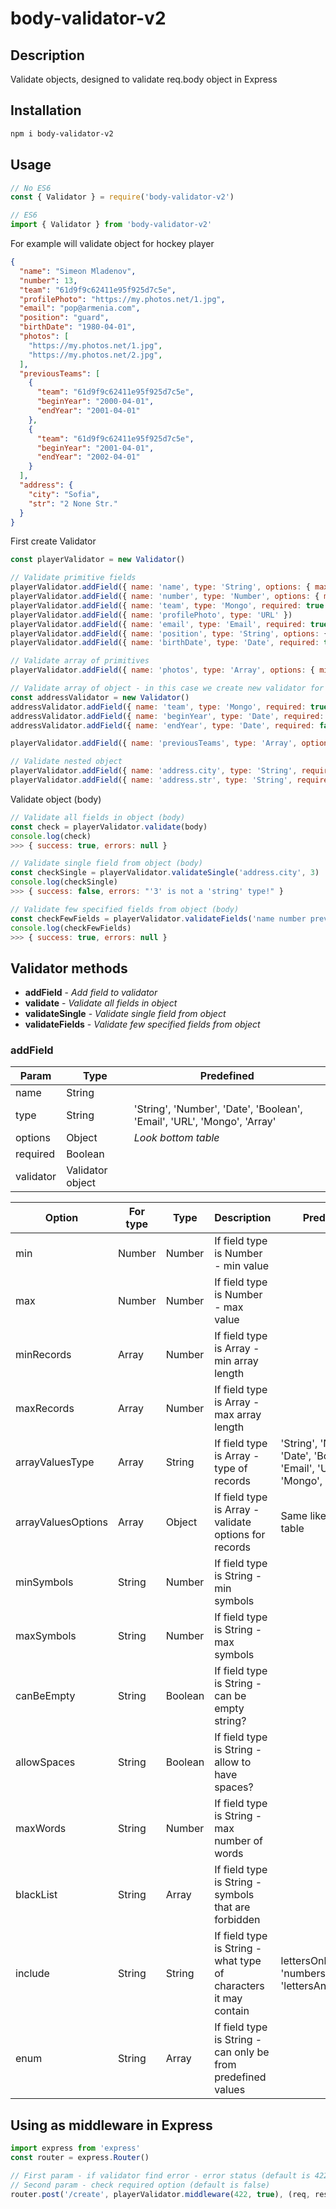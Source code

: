 # body-validator-v2

## Description
Validate objects, designed to validate req.body object in Express

## Installation
```sh
npm i body-validator-v2
```

## Usage
```JavaScript
// No ES6
const { Validator } = require('body-validator-v2')

// ES6
import { Validator } from 'body-validator-v2'
```

For example will validate object for hockey player
```JSON
{
  "name": "Simeon Mladenov",
  "number": 13,
  "team": "61d9f9c62411e95f925d7c5e",
  "profilePhoto": "https://my.photos.net/1.jpg",
  "email": "pop@armenia.com",
  "position": "guard",
  "birthDate": "1980-04-01",
  "photos": [
    "https://my.photos.net/1.jpg",
    "https://my.photos.net/2.jpg",
  ],
  "previousTeams": [
    {
      "team": "61d9f9c62411e95f925d7c5e",
      "beginYear": "2000-04-01",
      "endYear": "2001-04-01"
    },
    {
      "team": "61d9f9c62411e95f925d7c5e",
      "beginYear": "2001-04-01",
      "endYear": "2002-04-01"
    }
  ],
  "address": {
    "city": "Sofia",
    "str": "2 None Str."
  }
}
```

First create Validator
```JavaScript
const playerValidator = new Validator()

// Validate primitive fields
playerValidator.addField({ name: 'name', type: 'String', options: { maxWords: 2, allowSpaces: true, include: 'lettersOnly' }, required: true })
playerValidator.addField({ name: 'number', type: 'Number', options: { min: 0, max: 99 }, required: true })
playerValidator.addField({ name: 'team', type: 'Mongo', required: true })
playerValidator.addField({ name: 'profilePhoto', type: 'URL' })
playerValidator.addField({ name: 'email', type: 'Email', required: true })
playerValidator.addField({ name: 'position', type: 'String', options: { enum: ['goalie', 'guard', 'attacker'] }, required: true })
playerValidator.addField({ name: 'birthDate', type: 'Date', required: true })

// Validate array of primitives
playerValidator.addField({ name: 'photos', type: 'Array', options: { minRecords: 1, arrayValuesType: 'URL' }, required: true })

// Validate array of object - in this case we create new validator for objects in array
const addressValidator = new Validator()
addressValidator.addField({ name: 'team', type: 'Mongo', required: true })
addressValidator.addField({ name: 'beginYear', type: 'Date', required: false })
addressValidator.addField({ name: 'endYear', type: 'Date', required: false })

playerValidator.addField({ name: 'previousTeams', type: 'Array', options: { minRecords: 1 }, validator: addressValidator })

// Validate nested object
playerValidator.addField({ name: 'address.city', type: 'String', required: true })
playerValidator.addField({ name: 'address.str', type: 'String', required: true })
```

Validate object (body)
```JavaScript
// Validate all fields in object (body)
const check = playerValidator.validate(body)
console.log(check)
>>> { success: true, errors: null }

// Validate single field from object (body)
const checkSingle = playerValidator.validateSingle('address.city', 3)
console.log(checkSingle)
>>> { success: false, errors: "'3' is not a 'string' type!" }

// Validate few specified fields from object (body)
const checkFewFields = playerValidator.validateFields('name number previousTeams address.city', body, true)
console.log(checkFewFields)
>>> { success: true, errors: null }
```

## Validator methods
* __addField__ - _Add field to validator_
* __validate__ - _Validate all fields in object_
* __validateSingle__ - _Validate single field from object_
* __validateFields__ - _Validate few specified fields from object_

### addField
Param        | Type              |  Predefined
-------------| ------------------|-------------------------------------------------------------------------
name         | String            |
type         | String            | 'String', 'Number', 'Date', 'Boolean', 'Email', 'URL', 'Mongo', 'Array'
options      | Object            | _Look bottom table_
required     | Boolean           |
validator    | Validator object  |

Option              | For type   | Type      | Description                                                        | Predefined
--------------------|------------|-----------|--------------------------------------------------------------------|--------------------------------------------------------------
min                 | Number     | Number    | If field type is Number - min value                                | 
max                 | Number     | Number    | If field type is Number - max value                                | 
minRecords          | Array      | Number    | If field type is Array - min array length                          |
maxRecords          | Array      | Number    | If field type is Array - max array length                          |
arrayValuesType     | Array      | String    | If field type is Array - type of records                           | 'String', 'Number', 'Date', 'Boolean', 'Email', 'URL', 'Mongo', 'Array'
arrayValuesOptions  | Array      | Object    | If field type is Array - validate options for records              | Same like in this table
minSymbols          | String     | Number    | If field type is String - min symbols                              |
maxSymbols          | String     | Number    | If field type is String - max symbols                              |
canBeEmpty          | String     | Boolean   | If field type is String - can be empty string?                     |
allowSpaces         | String     | Boolean   | If field type is String - allow to have spaces?                    |
maxWords            | String     | Number    | If field type is String - max number of words                      |
blackList           | String     | Array     | If field type is String - symbols that are forbidden               |
include             | String     | String    | If field type is String - what type of characters it may contain   | lettersOnly', 'numbersOnly', 'lettersAndNumbers'
enum                | String     | Array     | If field type is String - can only be from predefined values       |

## Using as middleware in Express
```JavaScript
import express from 'express'
const router = express.Router()

// First param - if validator find error - error status (default is 422)
// Second param - check required option (default is false)
router.post('/create', playerValidator.middleware(422, true), (req, res) => {})
```
